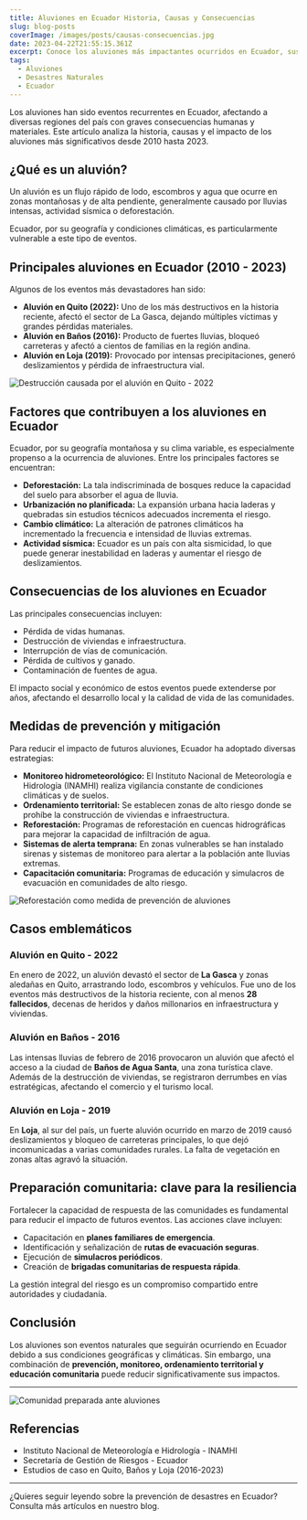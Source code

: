 ```yaml
---
title: Aluviones en Ecuador Historia, Causas y Consecuencias
slug: blog-posts
coverImage: /images/posts/causas-consecuencias.jpg
date: 2023-04-22T21:55:15.361Z
excerpt: Conoce los aluviones más impactantes ocurridos en Ecuador, sus causas, consecuencias y las medidas de prevención adoptadas.
tags:
  - Aluviones
  - Desastres Naturales
  - Ecuador
---
```


<script>
  import Callout from "$lib/components/molecules/Callout.svelte";
  import CodeBlock from "$lib/components/molecules/CodeBlock.svelte";
  import Image from "$lib/components/atoms/Image.svelte";
</script>

Los aluviones han sido eventos recurrentes en Ecuador, afectando a diversas regiones del país con graves consecuencias humanas y materiales. Este artículo analiza la historia, causas y el impacto de los aluviones más significativos desde 2010 hasta 2023.

## ¿Qué es un aluvión?

Un aluvión es un flujo rápido de lodo, escombros y agua que ocurre en zonas montañosas y de alta pendiente, generalmente causado por lluvias intensas, actividad sísmica o deforestación.

<Callout type="warning">
Ecuador, por su geografía y condiciones climáticas, es particularmente vulnerable a este tipo de eventos.
</Callout>

## Principales aluviones en Ecuador (2010 - 2023)

Algunos de los eventos más devastadores han sido:

- **Aluvión en Quito (2022):** Uno de los más destructivos en la historia reciente, afectó el sector de La Gasca, dejando múltiples víctimas y grandes pérdidas materiales.
- **Aluvión en Baños (2016):** Producto de fuertes lluvias, bloqueó carreteras y afectó a cientos de familias en la región andina.
- **Aluvión en Loja (2019):** Provocado por intensas precipitaciones, generó deslizamientos y pérdida de infraestructura vial.

<Image src="/images/posts/aluvion-quito-2022.jpg" alt="Destrucción causada por el aluvión en Quito - 2022" />

## Factores que contribuyen a los aluviones en Ecuador

Ecuador, por su geografía montañosa y su clima variable, es especialmente propenso a la ocurrencia de aluviones. Entre los principales factores se encuentran:

- **Deforestación:** La tala indiscriminada de bosques reduce la capacidad del suelo para absorber el agua de lluvia.
- **Urbanización no planificada:** La expansión urbana hacia laderas y quebradas sin estudios técnicos adecuados incrementa el riesgo.
- **Cambio climático:** La alteración de patrones climáticos ha incrementado la frecuencia e intensidad de lluvias extremas.
- **Actividad sísmica:** Ecuador es un país con alta sismicidad, lo que puede generar inestabilidad en laderas y aumentar el riesgo de deslizamientos.


## Consecuencias de los aluviones en Ecuador

Las principales consecuencias incluyen:

- Pérdida de vidas humanas.
- Destrucción de viviendas e infraestructura.
- Interrupción de vías de comunicación.
- Pérdida de cultivos y ganado.
- Contaminación de fuentes de agua.

<Callout type="info">
El impacto social y económico de estos eventos puede extenderse por años, afectando el desarrollo local y la calidad de vida de las comunidades.
</Callout>

## Medidas de prevención y mitigación

Para reducir el impacto de futuros aluviones, Ecuador ha adoptado diversas estrategias:

- **Monitoreo hidrometeorológico:** El Instituto Nacional de Meteorología e Hidrología (INAMHI) realiza vigilancia constante de condiciones climáticas y de suelos.
- **Ordenamiento territorial:** Se establecen zonas de alto riesgo donde se prohíbe la construcción de viviendas e infraestructura.
- **Reforestación:** Programas de reforestación en cuencas hidrográficas para mejorar la capacidad de infiltración de agua.
- **Sistemas de alerta temprana:** En zonas vulnerables se han instalado sirenas y sistemas de monitoreo para alertar a la población ante lluvias extremas.
- **Capacitación comunitaria:** Programas de educación y simulacros de evacuación en comunidades de alto riesgo.

<Image src="/images/posts/reforestacion-prevencion.jpg" alt="Reforestación como medida de prevención de aluviones" />

## Casos emblemáticos

### Aluvión en Quito - 2022

En enero de 2022, un aluvión devastó el sector de **La Gasca** y zonas aledañas en Quito, arrastrando lodo, escombros y vehículos. Fue uno de los eventos más destructivos de la historia reciente, con al menos **28 fallecidos**, decenas de heridos y daños millonarios en infraestructura y viviendas.

### Aluvión en Baños - 2016

Las intensas lluvias de febrero de 2016 provocaron un aluvión que afectó el acceso a la ciudad de **Baños de Agua Santa**, una zona turística clave. Además de la destrucción de viviendas, se registraron derrumbes en vías estratégicas, afectando el comercio y el turismo local.

### Aluvión en Loja - 2019

En **Loja**, al sur del país, un fuerte aluvión ocurrido en marzo de 2019 causó deslizamientos y bloqueo de carreteras principales, lo que dejó incomunicadas a varias comunidades rurales. La falta de vegetación en zonas altas agravó la situación.

## Preparación comunitaria: clave para la resiliencia

Fortalecer la capacidad de respuesta de las comunidades es fundamental para reducir el impacto de futuros eventos. Las acciones clave incluyen:

- Capacitación en **planes familiares de emergencia**.
- Identificación y señalización de **rutas de evacuación seguras**.
- Ejecución de **simulacros periódicos**.
- Creación de **brigadas comunitarias de respuesta rápida**.

<Callout type="success">
La gestión integral del riesgo es un compromiso compartido entre autoridades y ciudadanía.
</Callout>

## Conclusión

Los aluviones son eventos naturales que seguirán ocurriendo en Ecuador debido a sus condiciones geográficas y climáticas. Sin embargo, una combinación de **prevención, monitoreo, ordenamiento territorial y educación comunitaria** puede reducir significativamente sus impactos.

---

<Image src="/images/posts/comunidad-preparada.jpg" alt="Comunidad preparada ante aluviones" />

## Referencias

- Instituto Nacional de Meteorología e Hidrología - INAMHI
- Secretaría de Gestión de Riesgos - Ecuador
- Estudios de caso en Quito, Baños y Loja (2016-2023)

---

¿Quieres seguir leyendo sobre la prevención de desastres en Ecuador? Consulta más artículos en nuestro blog.